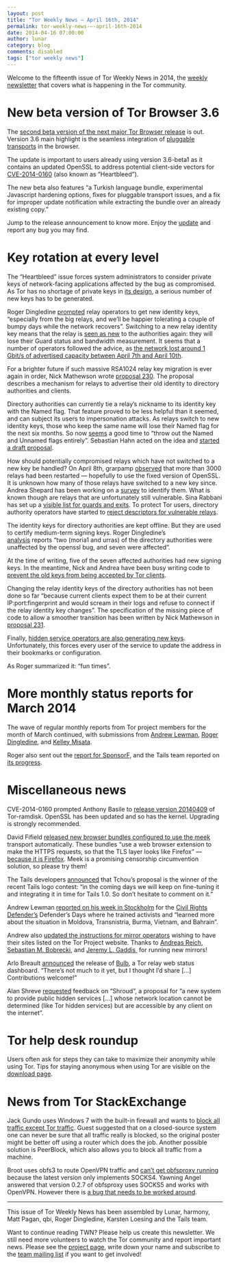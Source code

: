 ```yaml
---
layout: post
title: "Tor Weekly News — April 16th, 2014"
permalink: tor-weekly-news-—-april-16th-2014
date: 2014-04-16 07:00:00
author: lunar
category: blog
comments: disabled
tags: ["tor weekly news"]
---
```


Welcome to the fifteenth issue of Tor Weekly News in 2014, the [weekly newsletter](https://lists.torproject.org/cgi-bin/mailman/listinfo/tor-news) that covers what is happening in the Tor community.

New beta version of Tor Browser 3.6
===================================

The [second beta version of the next major Tor Browser release](https://blog.torproject.org/blog/tor-browser-36-beta-2-released) is out. Version 3.6 main highlight is the seamless integration of [pluggable transports](https://www.torproject.org/docs/pluggable-transports.html) in the browser.

The update is important to users already using version 3.6-beta1 as it contains an updated OpenSSL to address potential client-side vectors for [CVE-2014-0160](https://blog.torproject.org/blog/openssl-bug-cve-2014-0160) (also known as “Heartbleed”).

The new beta also features “a Turkish language bundle, experimental Javascript hardening options, fixes for pluggable transport issues, and a fix for improper update notification while extracting the bundle over an already existing copy.”

Jump to the release announcement to know more. Enjoy the [update](https://www.torproject.org/dist/torbrowser/3.6-beta-2/) and report any bug you may find.

Key rotation at every level
===========================

The “Heartbleed” issue forces system administrators to consider private keys of network-facing applications affected by the bug as compromised. As Tor has no shortage of private keys in [its design](https://gitweb.torproject.org/torspec.git), a serious number of new keys has to be generated.

Roger Dingledine [prompted](https://lists.torproject.org/pipermail/tor-relays/2014-April/004256.html) relay operators to get new identity keys, “especially from the big relays, and we’ll be happier tolerating a couple of bumpy days while the network recovers”. Switching to a new relay identity key means that the relay is [seen as new](https://blog.torproject.org/blog/lifecycle-of-a-new-relay) to the authorities again: they will lose their Guard status and bandwidth measurement. It seems that a number of operators followed the advice, as [the network lost around 1 Gbit/s of advertised capacity between April 7th and April 10th](https://metrics.torproject.org/network.html?graph=bandwidth&start=2014-04-01&end=2014-04-15#bandwidth).

For a brighter future if such massive RSA1024 relay key migration is ever again in order, Nick Mathewson wrote [proposal 230](https://gitweb.torproject.org/torspec.git/blob/HEAD:/proposals/230-rsa1024-relay-id-migration.txt). The proposal describes a mechanism for relays to advertise their old identity to directory authorities and clients.

Directory authorities can currently tie a relay’s nickname to its identity key with the Named flag. That feature proved to be less helpful than it seemed, and can subject its users to impersonation attacks. As relays switch to new identity keys, those who keep the same name will lose their Named flag for the next six months. So now [seems](https://lists.torproject.org/pipermail/tor-relays/2014-April/004254.html) a good time to “throw out the Named and Unnamed flags entirely”. Sebastian Hahn acted on the idea and [started a draft proposal](https://lists.torproject.org/pipermail/tor-dev/2014-April/006671.html).

How should potentially compromised relays which have not switched to a new key be handled? On April 8th, grarpamp [observed](https://lists.torproject.org/pipermail/tor-relays/2014-April/004259.html) that more than 3000 relays had been restarted — hopefully to use the fixed version of OpenSSL. It is unknown how many of those relays have switched to a new key since. Andrea Shepard has been working on a [survey](http://charon.persephoneslair.org/~andrea/private/tor-heartbleed-survey/) to identify them. What is known though are relays that are unfortunately still vulnerable. Sina Rabbani has set up a [visible list for guards and exits](https://encrypted.redteam.net/bleeding_edges/). To protect Tor users, directory authority operators have started to [reject descriptors for vulnerable relays](https://lists.torproject.org/pipermail/tor-relays/2014-April/004336.html).

The identity keys for directory authorities are kept offline. But they are used to certify medium-term signing keys. Roger Dingledine’s  
 [analysis](https://lists.torproject.org/pipermail/tor-dev/2014-April/006663.html) reports “two (moria1 and urras) of the directory authorities were unaffected by the openssl bug, and seven were affected”.

At the time of writing, five of the seven affected authorities had new signing keys. In the meantime, Nick and Andrea have been busy writing code to [prevent the old keys from being accepted by Tor clients](https://bugs.torproject.org/11464).

Changing the relay identity keys of the directory authorities has not been done so far “because current clients expect them to be at their current IP:port:fingerprint and would scream in their logs and refuse to connect if the relay identity key changes”. The specification of the missing piece of code to allow a smoother transition has been written by Nick Mathewson in [proposal 231](https://gitweb.torproject.org/torspec.git/blob/HEAD:/proposals/231-migrate-authority-rsa1024-ids.txt).

Finally, [hidden service operators are also generating new keys](https://twitter.com/freenodestaff/status/455425032203022337). Unfortunately, this forces every user of the service to update the address in their bookmarks or configuration.

As Roger summarized it: “fun times”.

More monthly status reports for March 2014
==========================================

The wave of regular monthly reports from Tor project members for the month of March continued, with submissions from [Andrew Lewman](https://lists.torproject.org/pipermail/tor-reports/2014-April/000505.html), [Roger Dingledine](https://lists.torproject.org/pipermail/tor-reports/2014-April/000507.html), and [Kelley Misata](https://lists.torproject.org/pipermail/tor-reports/2014-April/000508.html).

Roger also sent out the [report for SponsorF](https://lists.torproject.org/pipermail/tor-reports/2014-April/000506.html), and the Tails team reported on [its progress](https://tails.boum.org/news/report_2014_03/).

Miscellaneous news
==================

CVE-2014-0160 prompted Anthony Basile to [release version 20140409](https://lists.torproject.org/pipermail/tor-talk/2014-April/032642.html) of Tor-ramdisk. OpenSSL has been updated and so has the kernel. Upgrading is strongly recommended.

David Fifield [released new browser bundles configured to use the meek](https://lists.torproject.org/pipermail/tor-qa/2014-April/000390.html) transport automatically. These bundles “use a web browser extension to make the HTTPS requests, so that the TLS layer looks like Firefox” — [because it is Firefox](https://lists.torproject.org/pipermail/tor-dev/2014-April/006662.html). Meek is a promising censorship circumvention solution, so please try them!

The Tails developers [announced](https://tails.boum.org/news/and_the_winner_is/) that Tchou’s proposal is the winner of the recent Tails logo contest: “in the coming days we will keep on fine-tuning it and integrating it in time for Tails 1.0. So don’t hesitate to comment on it.”

Andrew Lewman [reported on his week in Stockholm](https://lists.torproject.org/pipermail/tor-reports/2014-April/000504.html) for the [Civil Rights Defender’s](https://www.civilrightsdefenders.org/) Defender’s Days where he trained activists and “learned more about the situation in Moldova, Transnistria, Burma, Vietnam, and Bahrain”.

Andrew also [updated the instructions for mirror operators](https://lists.torproject.org/pipermail/tor-mirrors/2014-April/000534.html) wishing to have their sites listed on the Tor Project website. Thanks to [Andreas Reich](https://lists.torproject.org/pipermail/tor-mirrors/2014-April/000536.html), [Sebastian M. Bobrecki](https://lists.torproject.org/pipermail/tor-mirrors/2014-April/000537.html), and [Jeremy L. Gaddis ](https://lists.torproject.org/pipermail/tor-mirrors/2014-April/000541.html) for running new mirrors!

Arlo Breault [announced](https://lists.torproject.org/pipermail/tor-dev/2014-April/006661.html) the release of [Bulb](https://github.com/arlolra/bulb), a Tor relay web status dashboard. “There’s not much to it yet, but I thought I’d share […] Contributions welcome!”

Alan Shreve [requested](https://lists.torproject.org/pipermail/tor-dev/2014-April/006657.html) feedback on “Shroud”, a proposal for “a new system to provide public hidden services […] whose network location cannot be determined (like Tor hidden services) but are accessible by any client on the internet”.

Tor help desk roundup
=====================

Users often ask for steps they can take to maximize their anonymity while using Tor. Tips for staying anonymous when using Tor are visible on the [download page](https://www.torproject.org/download/download#warning).

News from Tor StackExchange
===========================

Jack Gundo uses Windows 7 with the built-in firewall and wants to [block all traffic except Tor traffic](https://tor.stackexchange.com/q/1882/88). Guest suggested that on a closed-source system one can never be sure that all traffic really is blocked, so the original poster might be better off using a router which does the job. Another possible solution is PeerBlock, which also allows you to block all traffic from a machine.

Broot uses obfs3 to route OpenVPN traffic and [can’t get obfsproxy running](https://tor.stackexchange.com/q/693/88) because the latest version only implements SOCKS4. Yawning Angel answered that version 0.2.7 of obfsproxy uses SOCKS5 and works with OpenVPN. However there is [a bug that needs to be worked around](https://lists.torproject.org/pipermail/tor-dev/2014-March/006427.html).

* * * * *

This issue of Tor Weekly News has been assembled by Lunar, harmony, Matt Pagan, qbi, Roger Dingledine, Karsten Loesing and the Tails team.

Want to continue reading TWN? Please help us create this newsletter. We still need more volunteers to watch the Tor community and report important news. Please see the [project page](https://trac.torproject.org/projects/tor/wiki/TorWeeklyNews), write down your name and subscribe to the [team mailing list](https://lists.torproject.org/cgi-bin/mailman/listinfo/news-team) if you want to get involved!
